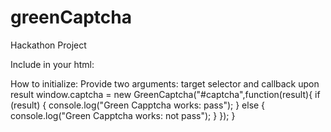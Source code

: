 greenCaptcha
============

Hackathon Project

Include in your html:
<script src="http://www.romanzubenko.com:3002/greenCaptcha.js"></script>


How to initialize:
Provide two arguments: target selector and callback upon result
window.captcha = new GreenCaptcha("#captcha",function(result){
    if (result) {
			console.log("Green Capptcha works: pass");
		} else {
			console.log("Green Capptcha works: not pass");
		}
	}); 
}
